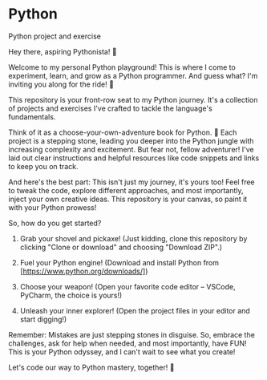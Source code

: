 # Python
Python project and exercise


Hey there, aspiring Pythonista! 👋

Welcome to my personal Python playground! This is where I come to experiment, learn, and grow as a Python programmer. And guess what? I'm inviting you along for the ride! 🎉

This repository is your front-row seat to my Python journey. It's a collection of projects and exercises I've crafted to tackle the language's fundamentals.

Think of it as a choose-your-own-adventure book for Python. 🤔 Each project is a stepping stone, leading you deeper into the Python jungle with increasing complexity and excitement. But fear not, fellow adventurer! I've laid out clear instructions and helpful resources like code snippets and links to keep you on track.

And here's the best part: This isn't just my journey, it's yours too! Feel free to tweak the code, explore different approaches, and most importantly, inject your own creative ideas. This repository is your canvas, so paint it with your Python prowess!

So, how do you get started?

1. Grab your shovel and pickaxe! (Just kidding, clone this repository by clicking "Clone or download" and choosing "Download ZIP".)

2. Fuel your Python engine! (Download and install Python from [https://www.python.org/downloads/])

3. Choose your weapon! (Open your favorite code editor – VSCode, PyCharm, the choice is yours!)

4. Unleash your inner explorer! (Open the project files in your editor and start digging!)

Remember: Mistakes are just stepping stones in disguise. So, embrace the challenges, ask for help when needed, and most importantly, have FUN! This is your Python odyssey, and I can't wait to see what you create!

Let's code our way to Python mastery, together! 🚀
